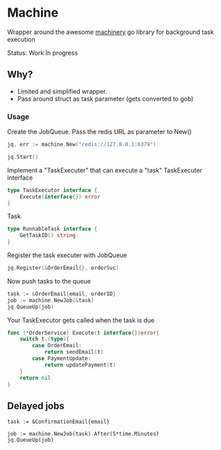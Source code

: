 # Machine
Wrapper around the awesome [machinery](https://github.com/RichardKnop/machinery) go library for background task execution 

Status: Work In progress

## Why?
* Limited and simplified wrapper.
* Pass around struct as task parameter (gets converted to gob)

### Usage
Create the JobQueue.
Pass the redis URL as parameter to New()
```go
jq, err := machine.New("redis://127.0.0.1:6379")

jq.Start()

```
Implement a "TaskExecuter" that can execute a "task"
TaskExecuter interface

```go
type TaskExecutor interface {
	Execute(interface{}) error
}
```
Task

```go
type RunnableTask interface {
	GetTaskID() string
}
```

Register the task executer with JobQueue
```go
jq.Register(&OrderEmail{}, orderSvc)
```

Now push tasks to the queue
```go
task := &OrderEmail{email, orderID}
job := machine.NewJob(&task)
jq.QueueUp(job)
```
Your TaskExecutor gets called when the task is due
```go
func (*OrderService) Execute(t interface{})error{
    switch t.(type){
        case OrderEmail:
            return sendEmail(t)
        case PaymentUpdate:
            return updatePayment(t)
    }
    return nil
}
```

## Delayed jobs
```
task := &ConfirmationEmail{email}

job := machine.NewJob(task).After(5*time.Minutes)
jq.QueueUp(job)

```

